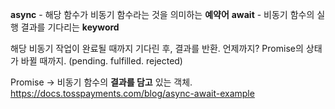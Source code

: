 **async** - 해당 함수가 비동기 함수라는 것을 의미하는 **예약어**
**await** - 비동기 함수의 실행 결과를 기다리는 **keyword**

해당 비동기 작업이 완료될 때까지 기다린 후, 결과를 반환.
언제까지? Promise의 상태가 바뀔 때까지.
(pending. fulfilled. rejected)

Promise -> 비동기 함수의 **결과를 담고** 있는 객체.
https://docs.tosspayments.com/blog/async-await-example